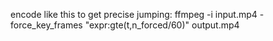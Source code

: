 encode like this to get precise jumping: 
ffmpeg -i input.mp4 -force_key_frames "expr:gte(t,n_forced/60)" output.mp4
